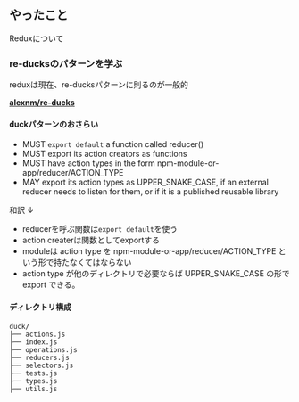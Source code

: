 ## やったこと
Reduxについて  

### re-ducksのパターンを学ぶ
reduxは現在、re-ducksパターンに則るのが一般的   

**[alexnm/re-ducks](https://github.com/alexnm/re-ducks)**  

#### duckパターンのおさらい
- MUST `export default` a function called reducer()
- MUST export its action creators as functions
- MUST have action types in the form npm-module-or-app/reducer/ACTION_TYPE
- MAY export its action types as UPPER_SNAKE_CASE, if an external reducer needs to listen for them, or if it is a published reusable library

和訳 ↓

- reducerを呼ぶ関数は`export default`を使う
- action createrは関数としてexportする
- moduleは action type を npm-module-or-app/reducer/ACTION_TYPE という形で持たなくてはならない
- action type が他のディレクトリで必要ならば UPPER_SNAKE_CASE の形で export できる。

#### ディレクトリ構成
```
duck/
├── actions.js
├── index.js
├── operations.js
├── reducers.js
├── selectors.js
├── tests.js
├── types.js
├── utils.js
```









